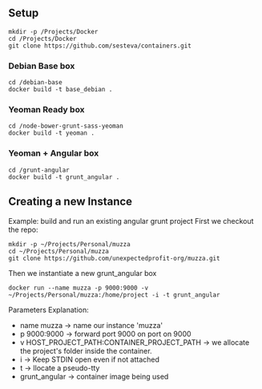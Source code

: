 ## Setup

    mkdir -p /Projects/Docker
    cd /Projects/Docker
    git clone https://github.com/sesteva/containers.git

### Debian Base box 

    cd /debian-base
    docker build -t base_debian .

### Yeoman Ready box

    cd /node-bower-grunt-sass-yeoman
    docker build -t yeoman .

### Yeoman  + Angular box

    cd /grunt-angular
    docker build -t grunt_angular .

## Creating a new Instance
Example: build and run an existing angular grunt project
First we checkout the repo:

    mkdir -p ~/Projects/Personal/muzza
    cd ~/Projects/Personal/muzza
    git clone https://github.com/unexpectedprofit-org/muzza.git

Then we instantiate a new grunt_angular box

    docker run --name muzza -p 9000:9000 -v ~/Projects/Personal/muzza:/home/project -i -t grunt_angular

Parameters Explanation:

- name muzza -> name our instance 'muzza'
- p 9000:9000  -> forward port 9000 on port on 9000
- v HOST_PROJECT_PATH:CONTAINER_PROJECT_PATH -> we allocate the project's folder inside the container.
- i -> Keep STDIN open even if not attached 
- t -> llocate a pseudo-tty
- grunt_angular -> container image being used
